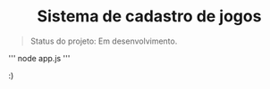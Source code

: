 <h1 align="center">Sistema de cadastro de jogos</h1>

> Status do projeto: Em desenvolvimento. 

'''
node app.js
'''

:)